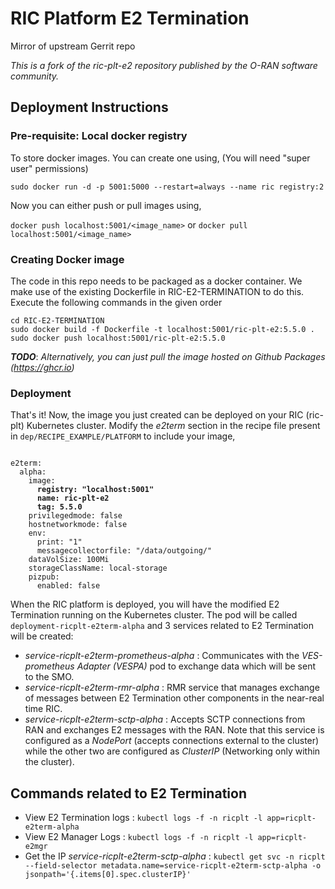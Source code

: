 # RIC Platform E2 Termination
Mirror of upstream Gerrit repo

*This is a fork of the ric-plt-e2 repository published by the O-RAN software community.*

## Deployment Instructions

### Pre-requisite: Local docker registry
To store docker images. You can create one using, (You will need "super user" permissions)

 `sudo docker run -d -p 5001:5000 --restart=always --name ric registry:2`
 
Now you can either push or pull images using,

`docker push localhost:5001/<image_name>`  or  `docker pull localhost:5001/<image_name>`
 
 ### Creating Docker image
The code in this repo needs to be packaged as a docker container. We make use of the existing Dockerfile in RIC-E2-TERMINATION to do this. Execute the following commands in the given order 
```
cd RIC-E2-TERMINATION
sudo docker build -f Dockerfile -t localhost:5001/ric-plt-e2:5.5.0 .
sudo docker push localhost:5001/ric-plt-e2:5.5.0
```
***TODO***: *Alternatively, you can just pull the image hosted on Github Packages (https://ghcr.io)*

### Deployment
That's it! Now, the image you just created can be deployed on your RIC (ric-plt) Kubernetes cluster. Modify the *e2term* section in the recipe file present in `dep/RECIPE_EXAMPLE/PLATFORM` to include your image,

<pre><code>
e2term:
  alpha:
    image:
      <b>registry: "localhost:5001"
      name: ric-plt-e2
      tag: 5.5.0</b>
    privilegedmode: false
    hostnetworkmode: false
    env:
      print: "1"
      messagecollectorfile: "/data/outgoing/"
    dataVolSize: 100Mi
    storageClassName: local-storage
    pizpub:
      enabled: false
</pre></code>
When the RIC platform is deployed, you will have the modified E2 Termination running on the Kubernetes cluster. The pod will be called `deployment-ricplt-e2term-alpha` and 3 services related to E2 Termination will be created:
- *service-ricplt-e2term-prometheus-alpha* : Communicates with the *VES-prometheus Adapter (VESPA)* pod to exchange data which will be sent to the SMO.
- *service-ricplt-e2term-rmr-alpha* : RMR service that manages exchange of messages between E2 Termination other components in the near-real time RIC.
- *service-ricplt-e2term-sctp-alpha* : Accepts SCTP connections from RAN and exchanges E2 messages with the RAN. Note that this service is configured as a *NodePort* (accepts connections external to the cluster) while the other two are configured as *ClusterIP* (Networking only within the cluster). 

## Commands related to E2 Termination
- View E2 Termination logs : `kubectl logs -f -n ricplt -l app=ricplt-e2term-alpha`
- View E2 Manager Logs : `kubectl logs -f -n ricplt -l app=ricplt-e2mgr`
- Get the IP *service-ricplt-e2term-sctp-alpha* : `kubectl get svc -n ricplt --field-selector metadata.name=service-ricplt-e2term-sctp-alpha -o jsonpath='{.items[0].spec.clusterIP}'`




